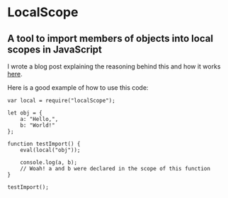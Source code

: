 # LocalScope

## A tool to import members of objects into local scopes in JavaScript

I wrote a blog post explaining the reasoning behind this and how it works
[here](https://owen.cafe/1/native-imports-in-javascript).

Here is a good example of how to use this code:

```
var local = require("localScope");

let obj = {
	a: "Hello,",
	b: "World!"
};

function testImport() {
	eval(local("obj"));

	console.log(a, b);
	// Woah! a and b were declared in the scope of this function
}

testImport();
```
